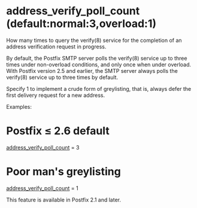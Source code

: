 # address_verify_poll_count (default:normal:3,overload:1) 


How many times to query the verify(8) service for the completion
of an address verification request in progress.


 By default, the Postfix SMTP server polls the verify(8) service
up to three times under non-overload conditions, and only once when
under overload.  With Postfix version 2.5 and earlier, the SMTP
server always polls the verify(8) service up to three times by
default.  


Specify 1 to implement a crude form of greylisting, that is, always
defer the first delivery request for a new address.



Examples:



# Postfix &le; 2.6 default
<a href="postconf.5.html#address_verify_poll_count">address_verify_poll_count</a> = 3
# Poor man's greylisting
<a href="postconf.5.html#address_verify_poll_count">address_verify_poll_count</a> = 1



This feature is available in Postfix 2.1 and later.



